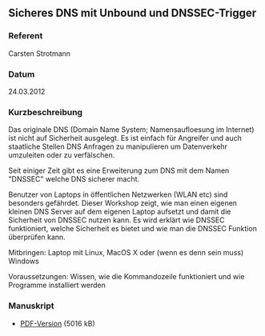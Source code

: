 ## Sicheres DNS mit Unbound und DNSSEC-Trigger


### Referent
Carsten Strotmann

### Datum
24.03.2012

### Kurzbeschreibung
Das originale DNS (Domain Name System; Namensaufloesung im Internet) ist nicht
auf Sicherheit ausgelegt. Es ist einfach für Angreifer und auch staatliche
Stellen DNS Anfragen zu manipulieren um Datenverkehr umzuleiten oder zu
verfälschen.

Seit einiger Zeit gibt es eine Erweiterung zum DNS mit dem Namen "DNSSEC"
welche DNS sicherer macht.

Benutzer von Laptops in öffentlichen Netzwerken (WLAN etc) sind besonders
gefährdet. Dieser Workshop zeigt, wie man einen eigenen kleinen DNS Server auf
dem eigenen Laptop aufsetzt und damit die Sicherheit von DNSSEC nutzen kann. Es
wird erklärt wie DNSSEC funktioniert, welche Sicherheit es bietet und wie man
die DNSSEC Funktion überprüfen kann.

Mitbringen: Laptop mit Linux, MacOS X oder (wenn es denn sein muss) Windows

Voraussetzungen: Wissen, wie die Kommandozeile funktioniert und wie Programme
installiert werden


### Manuskript

* [PDF-Version](/download/Vortraege/DNSSEC_LIT_2012.pdf) (5016 kB)
